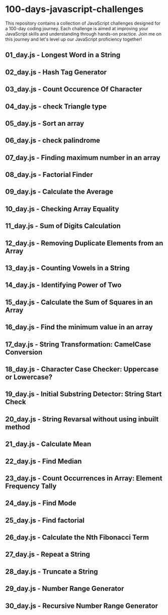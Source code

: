 # 100-days-javascript-challenges
This repository contains a collection of JavaScript challenges designed for a 100-day coding journey. Each challenge is aimed at improving your JavaScript skills and understanding through hands-on practice. Join me on this journey and let's level up our JavaScript proficiency together!

## 01_day.js - Longest Word in a String
## 02_day.js - Hash Tag Generator
## 03_day.js - Count Occurence Of Character
## 04_day.js - check Triangle type
## 05_day.js - Sort an array
## 06_day.js - check palindrome
## 07_day.js - Finding maximum number in an array
## 08_day.js - Factorial Finder
## 09_day.js - Calculate the Average
## 10_day.js - Checking Array Equality
## 11_day.js - Sum of Digits Calculation
## 12_day.js - Removing Duplicate Elements from an Array
## 13_day.js - Counting Vowels in a String
## 14_day.js - Identifying Power of Two
## 15_day.js - Calculate the Sum of Squares in an Array
## 16_day.js - Find the minimum value in an array
## 17_day.js - String Transformation: CamelCase Conversion
## 18_day.js - Character Case Checker: Uppercase or Lowercase?
## 19_day.js - Initial Substring Detector: String Start Check
## 20_day.js - String Revarsal without using inbuilt method
## 21_day.js - Calculate Mean
## 22_day.js - Find Median
## 23_day.js - Count Occurrences in Array: Element Frequency Tally
## 24_day.js - Find Mode
## 25_day.js - Find factorial
## 26_day.js - Calculate the Nth Fibonacci Term
## 27_day.js - Repeat a String
## 28_day.js - Truncate a String
## 29_day.js - Number Range Generator
## 30_day.js - Recursive Number Range Generator
